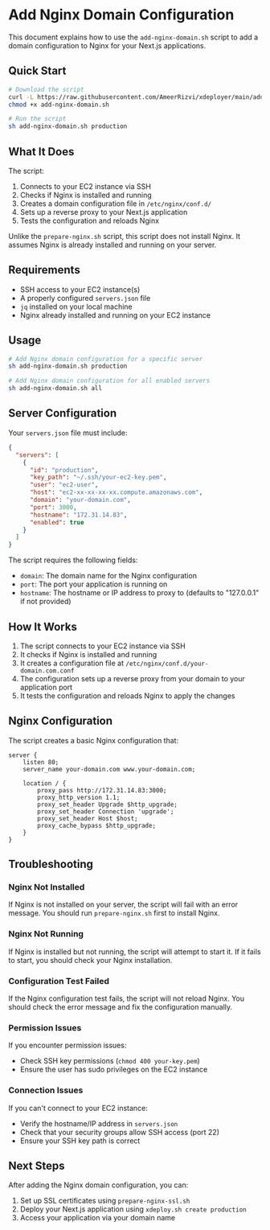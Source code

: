# Add Nginx Domain Configuration

This document explains how to use the `add-nginx-domain.sh` script to add a domain configuration to Nginx for your Next.js applications.

## Quick Start

```bash
# Download the script
curl -L https://raw.githubusercontent.com/AmeerRizvi/xdeployer/main/add-nginx-domain.sh -o add-nginx-domain.sh
chmod +x add-nginx-domain.sh

# Run the script
sh add-nginx-domain.sh production
```

## What It Does

The script:

1. Connects to your EC2 instance via SSH
2. Checks if Nginx is installed and running
3. Creates a domain configuration file in `/etc/nginx/conf.d/`
4. Sets up a reverse proxy to your Next.js application
5. Tests the configuration and reloads Nginx

Unlike the `prepare-nginx.sh` script, this script does not install Nginx. It assumes Nginx is already installed and running on your server.

## Requirements

- SSH access to your EC2 instance(s)
- A properly configured `servers.json` file
- `jq` installed on your local machine
- Nginx already installed and running on your EC2 instance

## Usage

```bash
# Add Nginx domain configuration for a specific server
sh add-nginx-domain.sh production

# Add Nginx domain configuration for all enabled servers
sh add-nginx-domain.sh all
```

## Server Configuration

Your `servers.json` file must include:

```json
{
  "servers": [
    {
      "id": "production",
      "key_path": "~/.ssh/your-ec2-key.pem",
      "user": "ec2-user",
      "host": "ec2-xx-xx-xx-xx.compute.amazonaws.com",
      "domain": "your-domain.com",
      "port": 3000,
      "hostname": "172.31.14.83",
      "enabled": true
    }
  ]
}
```

The script requires the following fields:

- `domain`: The domain name for the Nginx configuration
- `port`: The port your application is running on
- `hostname`: The hostname or IP address to proxy to (defaults to "127.0.0.1" if not provided)

## How It Works

1. The script connects to your EC2 instance via SSH
2. It checks if Nginx is installed and running
3. It creates a configuration file at `/etc/nginx/conf.d/your-domain.com.conf`
4. The configuration sets up a reverse proxy from your domain to your application port
5. It tests the configuration and reloads Nginx to apply the changes

## Nginx Configuration

The script creates a basic Nginx configuration that:

```nginx
server {
    listen 80;
    server_name your-domain.com www.your-domain.com;

    location / {
        proxy_pass http://172.31.14.83:3000;
        proxy_http_version 1.1;
        proxy_set_header Upgrade $http_upgrade;
        proxy_set_header Connection 'upgrade';
        proxy_set_header Host $host;
        proxy_cache_bypass $http_upgrade;
    }
}
```

## Troubleshooting

### Nginx Not Installed

If Nginx is not installed on your server, the script will fail with an error message. You should run `prepare-nginx.sh` first to install Nginx.

### Nginx Not Running

If Nginx is installed but not running, the script will attempt to start it. If it fails to start, you should check your Nginx installation.

### Configuration Test Failed

If the Nginx configuration test fails, the script will not reload Nginx. You should check the error message and fix the configuration manually.

### Permission Issues

If you encounter permission issues:

- Check SSH key permissions (`chmod 400 your-key.pem`)
- Ensure the user has sudo privileges on the EC2 instance

### Connection Issues

If you can't connect to your EC2 instance:

- Verify the hostname/IP address in `servers.json`
- Check that your security groups allow SSH access (port 22)
- Ensure your SSH key path is correct

## Next Steps

After adding the Nginx domain configuration, you can:

1. Set up SSL certificates using `prepare-nginx-ssl.sh`
2. Deploy your Next.js application using `xdeploy.sh create production`
3. Access your application via your domain name
